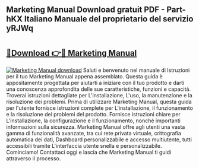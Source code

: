 ## Marketing Manual Download gratuit PDF - Part-hKX Italiano Manuale del proprietario del servizio yRJWq

# <h2><a href="http://df9244.blite.top/?on=Marketing+Manual">🔗Download 👉🔴 Marketing Manual</a></h2>

[![Marketing Manual download](https://i.imgur.com/lujVjoI.png)](http://df9244.blite.top/?on=Marketing+Manual)
Saluti e benvenuto nel manuale di Istruzioni per il tuo Marketing Manual appena assemblato. Questa guida è appositamente progettata per aiutarti a iniziare con il tuo prodotto e darti una conoscenza approfondita delle sue caratteristiche, funzioni e capacità. Troverai istruzioni dettagliate per L'installazione, L'uso, la manutenzione e la risoluzione dei problemi. Prima di utilizzare Marketing Manual, questa guida per l'utente fornisce istruzioni complete per L'installazione, il funzionamento e la risoluzione dei problemi del prodotto. Fornisce istruzioni chiare per L'installazione, la configurazione e il funzionamento, nonché importanti informazioni sulla sicurezza. Marketing Manual offre agli utenti una vasta gamma di funzionalità avanzate, tra cui rete privata virtuale, crittografia automatica dei dati, Dashboard personalizzabile e accesso multiutente, tutti accessibili tramite L'interfaccia utente snella e personalizzabile. Cominciamo! Contattaci oggi e lascia che Marketing Manual ti guidi attraverso il processo.
